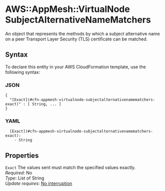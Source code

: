# AWS::AppMesh::VirtualNode SubjectAlternativeNameMatchers<a name="aws-properties-appmesh-virtualnode-subjectalternativenamematchers"></a>

An object that represents the methods by which a subject alternative name on a peer Transport Layer Security \(TLS\) certificate can be matched\.

## Syntax<a name="aws-properties-appmesh-virtualnode-subjectalternativenamematchers-syntax"></a>

To declare this entity in your AWS CloudFormation template, use the following syntax:

### JSON<a name="aws-properties-appmesh-virtualnode-subjectalternativenamematchers-syntax.json"></a>

```
{
  "[Exact](#cfn-appmesh-virtualnode-subjectalternativenamematchers-exact)" : [ String, ... ]
}
```

### YAML<a name="aws-properties-appmesh-virtualnode-subjectalternativenamematchers-syntax.yaml"></a>

```
  [Exact](#cfn-appmesh-virtualnode-subjectalternativenamematchers-exact): 
    - String
```

## Properties<a name="aws-properties-appmesh-virtualnode-subjectalternativenamematchers-properties"></a>

`Exact`  <a name="cfn-appmesh-virtualnode-subjectalternativenamematchers-exact"></a>
The values sent must match the specified values exactly\.  
*Required*: No  
*Type*: List of String  
*Update requires*: [No interruption](https://docs.aws.amazon.com/AWSCloudFormation/latest/UserGuide/using-cfn-updating-stacks-update-behaviors.html#update-no-interrupt)
